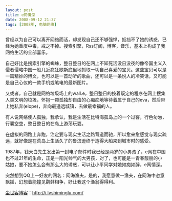 ```yaml
---
layout: post
title: e网情深
date: 2008-09-12 21:37
tags: [2008年, 电脑网络]
---
```

曾经以为自己可以离开网络而活，却发现自己还不够强悍，抵挡不了她的诱惑，已经为她重度中毒，戒之不掉。搜索引擎，Rss订阅，博客，音乐，基本上构成了我网络生活的全部喜乐。

自己好比是搜索引擎的蜘蛛，整日整日的在网上不知死活没日没夜的像帝国主义入侵者侵略中国一般几近疯狂歇斯底里地抓取一切自己喜爱的宝贝。这些宝贝可以是一篇精妙的博文，也可以是一首动听的歌曲，还可以是一条悦人的冷笑话，又可能是自己心仪的一款手机或笔电的最新图片。

又或者，自己就是网络垃圾场上的wall.e，整日整日的按着既定的程序在网上搜集人类文明的垃圾，怀抱一颗孤独却自由的心痴痴地等待着属于自己的eva，然后带上她私奔(elope)，奔向最遥远城镇，去做最幸福的人。

有人说网络使人孤独，我承认，我是生活在比特海孤岛上的一个过客，行色匆匆，行囊空空，整日整日的在岛上游荡玩耍。

在虚拟的网路上奔跑，注定要与现实生活之路背道而驰，所以愈来愈感觉与现实疏远，就好像是在荒岛上生活久了的鲁滨逊终于造得大船来到城市时的感受。

1987年，钱天白先生发出第一封电子邮件时我已经是两岁的小男孩了，e网在中国也不过21年的生命，正是一阳光帅气的大男孩，对了，也可能是一青春靓丽的小姑娘，要不她怎么会有那么大的诱惑，可以让小平同学对她如痴如醉，e网情深。

突然想到QQ上一好友的网名：网海渔夫，是的，我愿意做一渔夫，在网海中恣意飘摇，幻想着能撞见鹬蚌相争，好让我这个渔翁得得利。

<a href="http://i.lvshiminglu.com/">尘世客博客</a>：<a href="http://i.lvshiminglu.com/">http://i.lvshiminglu.com/</a>

